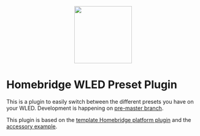 
<p align="center">

<img src="https://github.com/goodshort/homebridge-wled-preset/blob/master/WIP.png" width="150">

</p>


# Homebridge WLED Preset Plugin

This is a plugin to easily switch between the different presets you have on your WLED. Development is happening on [pre-master branch](https://github.com/goodshort/homebridge-wled-preset/tree/pre-master).

This plugin is based on the [template Homebridge platform plugin](https://github.com/homebridge/homebridge-plugin-template/) and the [accessory example](https://github.com/homebridge/homebridge-examples/tree/master/accessory-example-typescript).

